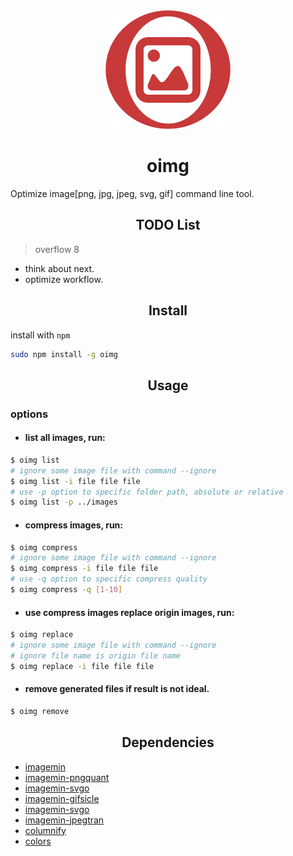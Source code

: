 <div align="center">
  <a href="https://github.com/woolson/oimg.git">
    <img width="200" height="190"
      src="./icon.png">
  </a>
  <h1 align="center">oimg</h1>
</div>

Optimize image[png, jpg, jpeg, svg, gif] command line tool.

<h2 align="center">TODO List</h2>

> overflow 8

- think about next.
- optimize workflow.

<h2 align="center">Install</h2>

install with `npm`

```bash
sudo npm install -g oimg
```

<h2 align="center">Usage</h2>

### options

- #### list all images, run:

```bash
$ oimg list
# ignore some image file with command --ignore
$ oimg list -i file file file
# use -p option to specific folder path, absolute or relative
$ oimg list -p ../images
```

- #### compress images, run:

```bash
$ oimg compress
# ignore some image file with command --ignore
$ oimg compress -i file file file
# use -q option to specific compress quality
$ oimg compress -q [1-10]
```

- #### use compress images replace origin images, run:

```bash
$ oimg replace
# ignore some image file with command --ignore
# ignore file name is origin file name
$ oimg replace -i file file file
```

- #### remove generated files if result is not ideal.

```bash
$ oimg remove
```

<h2 align="center">Dependencies</h2>

- [imagemin](https://github.com/imagemin/imagemin)
- [imagemin-pngquant](https://github.com/imagemin/imagemin-pngquant)
- [imagemin-svgo](https://github.com/imagemin/imagemin-svgo)
- [imagemin-gifsicle](https://github.com/imagemin/imagemin-gifsicle)
- [imagemin-svgo](https://github.com/imagemin/imagemin-svgo)
- [imagemin-jpegtran](https://github.com/imagemin/imagemin-jpegtran)
- [columnify](https://github.com/timoxley/columnify)
- [colors](https://github.com/Marak/colors.js)
